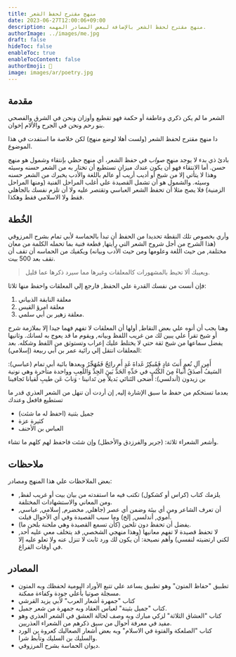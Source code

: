 ```yaml
---
title: منهج مقترح لحفظ الشعر
date: 2023-06-27T12:00:06+09:00
description: منهج مقترح لحفظ الشعر بالإضافة لبعض المصادر المهمه.
authorImage: ../images/me.jpg
draft: false
hideToc: false
enableToc: true
enableTocContent: false
authorEmoji: 👺
image: images/ar/poetry.jpg
---
```

## مقدمة

الشعر ما لم يكن ذكري وعاطفة
أو حكمة فهو تقطيع وأوزان
ونحن في الشرق والفصحي بنو رحم
ونحن في الجرح والألام إخوان.

دا منهج مقترح لحفظ الشعر (ولست أهلا لوضع منهج) لكن خلاصة ما استفدت في هذا الموضوع.

بادئ ذي بدء لا يوجد منهج *صواب* في حفظ الشعر، أي منهج حظي بإنتقاء وشمول هو منهج حسن.
أما الانتقاء فهو أن يكون عندك ميزان تستطيع أن تختار به من الشعر حسنه وسيئه وهذا لا يتأتي إلا من شيخ أو أديب أريب أو عالم باللغة والأدب يخبرك من الشعر حسنه وسيئه.
والشمول هو أن تشمل القصيدة علي أغلب المراحل الفنية (ومنها المراحل الزمنية) فلا يصح مثلا أن تحفظ الشعر العباسي وتقتصر عليه ولا أن تلزم نفسك بالجاهلي فقط ولا الاسلامي فقط وهكذا.

## الخُطة

وأري بخصوص تلك النقطة تحديدا من الحفظ أن تبدأ بالحماسة لأبي تمام بشرح المرزوقي (هذا الشرح من أجل شروح الشعر التي رأيتها, قطعة فنية بما تحمله الكلمة من معان مختلفة, من حيث اللغة وعلومها ومن حيث الأدب وبيانه) ويكفيك من الحماسه أن تقف أن تقف بعد 500 بيت.

> ويعيبك ألا تحيط بالمشهورات كالمعلقات وغيرها مما سيرد ذكرها عما قليل.

فإن أنست من نفسك القدرة علي الحفظ, فارجع إلي المعلقات واحفظ منها ثلاثا:

1. معلقة النابقة الذبياني
2. معلقة امرؤ القيس
3. معلقة زهير بن أبي سلمي.

وهنا يجب أن أنوه علي بعض النقاط, أولها أن المعلقات لا تفهم فهما جيدا إلا بملازمة شرح أو شيخ تقرأ علي يبين لك من غريب اللفظ وبيانه, ويقوم ما قد يعوج به لسانك.
وثانيها يفضل سماعها من شيخ ثقة حتي لا يختلط عليك إعراب وتستوثق من اللفظ وشكله.
بعد المعلقات انتقل إلي رائية عمر بن أبي ربيعة (إسلامي):

أَمِن آلِ نُعمٍ أَنتَ غادٍ فَمُبكِرُ غَداةَ غَدٍ أَم رائِحٌ فَمُهَجِّرُ
وبعدها بائية أبي تمام (عباسي):
السَيفُ أَصدَقُ أَنباءً مِنَ الكُتُبِ في حَدِّهِ الحَدُّ بَينَ الجِدِّ وَاللَعِبِ
وواحدة متأخرة وهي نونية بن زيدون (أندلسي):
أَضحى التَنائي بَديلاً مِن تَدانينا · وَنابَ عَن طيبِ لُقيانا تَجافينا

بعدما تستحكم من حفظ ما سبق الإشارة إليه, إن أردت أن تنهل من الشعر العذري قدر ما تستطيع فافعل وعندك

- جميل بثنية (احفظ له ما شئت)
- كثيرة عزة
- العباس بن الأحنف

وأشعر الشعراء ثلاثة: (جرير والفرزدق والأخطل) وإن شئت فاحفظ لهم كلهم ما تشاء.

## ملاحظات

بعض الملاحظات علي هذا المنهج ومصادر:

- يلزمك كتاب (كراس أو كشكول) تكتب فيه ما استفدته من بيان بيت أو غريب لفظ, ومن المعاني والاستشهادات المختلفة.
- أن تعرف الشاعر ومن أي بيئة وضمن أي عصر (جاهلي, مخضرم, إسلامي, عباسي, أموي, أندلسي, إلخ) وما سبب القصيدة وفي أي الأحوال قيلت.
- يفضل أن تحفظ دون تلحين (كأن تسمع القصيدة وهي ملحنة بلحن ما).
- لا تحفظ قصيدة لا تفهم معانيها (وهذا منهجي الشخصي, قد يتخلف معي عليه أحد, لكني ارتضيته لنفسي)
وأهم نصيحة: أن يكون لك ورد ثابت لا تنزل عنه ولا تعلو عليه إلا في أوقات الفراغ.

## المصادر

- تطبيق "حفاظ المتون" وهو تطبيق يساعد علي تتبع الأوراد اليومية لحفظك وبه المتون مسجلة صوتيا بأعلي جودة وكفاءة ممكنة.
- كتاب "جمهرة أشعار العرب" لأبي يزيد القرشي
- كتاب "جميل بثينة" لعباس العقاد وبه جمهرة من شعر جميل.
- كتاب "العشاق الثلاثة" لزكي مبارك وبه وصف لحالة العشق في الشعر العذري وهو مفيد في معرفة أحوال من سبق ذكرهم من الشعراء العذريين.
- كتاب "الصلعكة والفتوة في الاسلام" وبه بعض أشعار الصعاليك كعروة بن الورد والسليك بن السليك وتأبط شرا.
- ديوان الحماسة بشرح المرزوقي.
